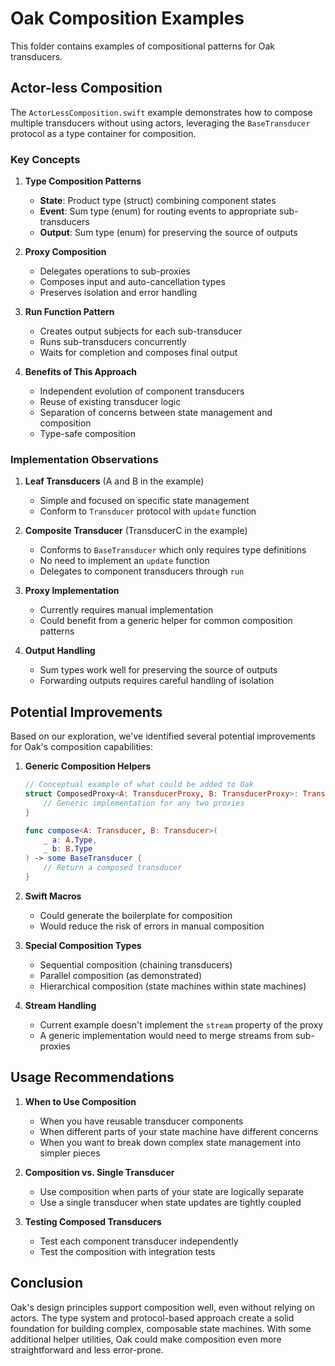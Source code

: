 # Oak Composition Examples

This folder contains examples of compositional patterns for Oak transducers.

## Actor-less Composition

The `ActorLessComposition.swift` example demonstrates how to compose multiple transducers without using actors, leveraging the `BaseTransducer` protocol as a type container for composition.

### Key Concepts

1. **Type Composition Patterns**
   - **State**: Product type (struct) combining component states
   - **Event**: Sum type (enum) for routing events to appropriate sub-transducers
   - **Output**: Sum type (enum) for preserving the source of outputs

2. **Proxy Composition**
   - Delegates operations to sub-proxies
   - Composes input and auto-cancellation types
   - Preserves isolation and error handling

3. **Run Function Pattern**
   - Creates output subjects for each sub-transducer
   - Runs sub-transducers concurrently
   - Waits for completion and composes final output

4. **Benefits of This Approach**
   - Independent evolution of component transducers
   - Reuse of existing transducer logic
   - Separation of concerns between state management and composition
   - Type-safe composition

### Implementation Observations

1. **Leaf Transducers** (A and B in the example)
   - Simple and focused on specific state management
   - Conform to `Transducer` protocol with `update` function

2. **Composite Transducer** (TransducerC in the example)
   - Conforms to `BaseTransducer` which only requires type definitions
   - No need to implement an `update` function
   - Delegates to component transducers through `run`

3. **Proxy Implementation**
   - Currently requires manual implementation
   - Could benefit from a generic helper for common composition patterns

4. **Output Handling**
   - Sum types work well for preserving the source of outputs
   - Forwarding outputs requires careful handling of isolation

## Potential Improvements

Based on our exploration, we've identified several potential improvements for Oak's composition capabilities:

1. **Generic Composition Helpers**
   ```swift
   // Conceptual example of what could be added to Oak
   struct ComposedProxy<A: TransducerProxy, B: TransducerProxy>: TransducerProxy {
       // Generic implementation for any two proxies
   }
   
   func compose<A: Transducer, B: Transducer>(
       _ a: A.Type, 
       _ b: B.Type
   ) -> some BaseTransducer {
       // Return a composed transducer
   }
   ```

2. **Swift Macros**
   - Could generate the boilerplate for composition
   - Would reduce the risk of errors in manual composition

3. **Special Composition Types**
   - Sequential composition (chaining transducers)
   - Parallel composition (as demonstrated)
   - Hierarchical composition (state machines within state machines)

4. **Stream Handling**
   - Current example doesn't implement the `stream` property of the proxy
   - A generic implementation would need to merge streams from sub-proxies

## Usage Recommendations

1. **When to Use Composition**
   - When you have reusable transducer components
   - When different parts of your state machine have different concerns
   - When you want to break down complex state management into simpler pieces

2. **Composition vs. Single Transducer**
   - Use composition when parts of your state are logically separate
   - Use a single transducer when state updates are tightly coupled

3. **Testing Composed Transducers**
   - Test each component transducer independently
   - Test the composition with integration tests

## Conclusion

Oak's design principles support composition well, even without relying on actors. The type system and protocol-based approach create a solid foundation for building complex, composable state machines. With some additional helper utilities, Oak could make composition even more straightforward and less error-prone.
